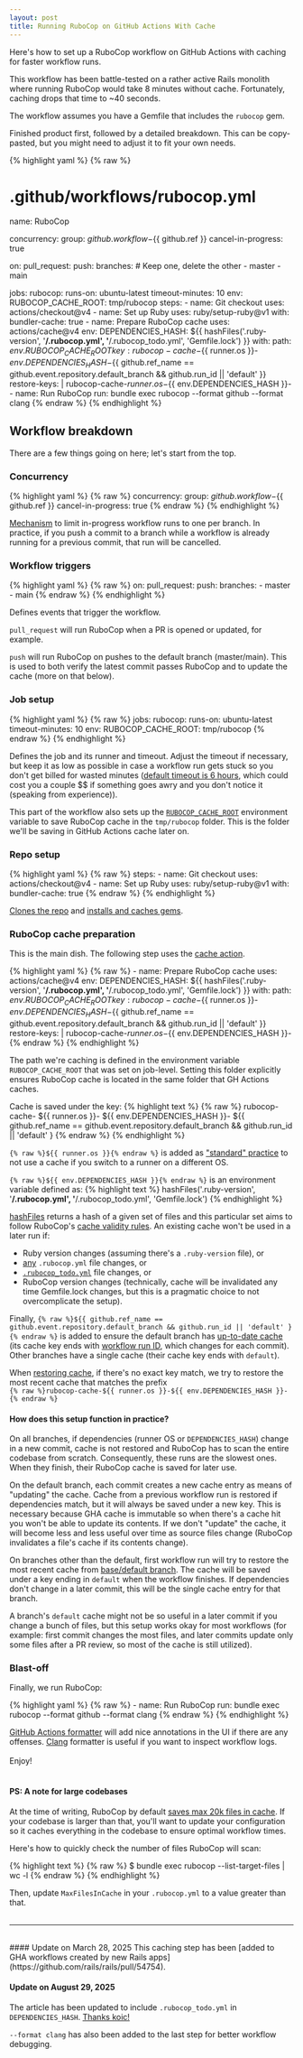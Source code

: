 ```yaml
---
layout: post
title: Running RuboCop on GitHub Actions With Cache
---
```


Here's how to set up a RuboCop workflow on GitHub Actions with caching for faster workflow runs.

This workflow has been battle-tested on a rather active Rails monolith where running RuboCop would take 8 minutes without cache. Fortunately, caching drops that time to ~40 seconds.

The workflow assumes you have a Gemfile that includes the `rubocop` gem.

Finished product first, followed by a detailed breakdown. This can be copy-pasted, but you might need to adjust it to fit your own needs.

{% highlight yaml %}
{% raw %}
# .github/workflows/rubocop.yml
name: RuboCop

concurrency:
  group: ${{ github.workflow }}-${{ github.ref }}
  cancel-in-progress: true

on:
  pull_request:
  push:
    branches: # Keep one, delete the other
      - master
      - main

jobs:
  rubocop:
    runs-on: ubuntu-latest
    timeout-minutes: 10
    env:
      RUBOCOP_CACHE_ROOT: tmp/rubocop
    steps:
      - name: Git checkout
        uses: actions/checkout@v4
      - name: Set up Ruby
        uses: ruby/setup-ruby@v1
        with:
          bundler-cache: true
      - name: Prepare RuboCop cache
        uses: actions/cache@v4
        env:
          DEPENDENCIES_HASH: ${{ hashFiles('.ruby-version', '**/.rubocop.yml', '**/.rubocop_todo.yml', 'Gemfile.lock') }}
        with:
          path: ${{ env.RUBOCOP_CACHE_ROOT }}
          key: rubocop-cache-${{ runner.os }}-${{ env.DEPENDENCIES_HASH }}-${{ github.ref_name == github.event.repository.default_branch && github.run_id || 'default' }}
          restore-keys: |
            rubocop-cache-${{ runner.os }}-${{ env.DEPENDENCIES_HASH }}-
      - name: Run RuboCop
        run: bundle exec rubocop --format github --format clang
{% endraw %}
{% endhighlight %}

## Workflow breakdown

There are a few things going on here; let's start from the top.

### Concurrency

{% highlight yaml %}
{% raw %}
concurrency:
  group: ${{ github.workflow }}-${{ github.ref }}
  cancel-in-progress: true
{% endraw %}
{% endhighlight %}

[Mechanism](https://docs.github.com/en/actions/writing-workflows/workflow-syntax-for-github-actions#example-using-concurrency-and-the-default-behavior) to limit in-progress workflow runs to one per branch. In practice, if you push a commit to a branch while a workflow is already running for a previous commit, that run will be cancelled.

### Workflow triggers

{% highlight yaml %}
{% raw %}
on:
  pull_request:
  push:
    branches:
      - master
      - main
{% endraw %}
{% endhighlight %}

Defines events that trigger the workflow.

`pull_request` will run RuboCop when a PR is opened or updated, for example.

`push` will run RuboCop on pushes to the default branch (master/main). This is used to both verify the latest commit passes RuboCop and to update the cache (more on that below).

### Job setup

{% highlight yaml %}
{% raw %}
jobs:
  rubocop:
    runs-on: ubuntu-latest
    timeout-minutes: 10
    env:
      RUBOCOP_CACHE_ROOT: tmp/rubocop
{% endraw %}
{% endhighlight %}

Defines the job and its runner and timeout. Adjust the timeout if necessary, but keep it as low as possible in case a workflow run gets stuck so you don't get billed for wasted minutes ([default timeout is 6 hours](https://docs.github.com/en/actions/writing-workflows/workflow-syntax-for-github-actions#jobsjob_idtimeout-minutes), which could cost you a couple $$ if something goes awry and you don't notice it (speaking from experience)).

This part of the workflow also sets up the [`RUBOCOP_CACHE_ROOT`](https://docs.rubocop.org/rubocop/usage/caching.html#cache-path) environment variable to save RuboCop cache in the `tmp/rubocop` folder. This is the folder we'll be saving in GitHub Actions cache later on.

### Repo setup

{% highlight yaml %}
{% raw %}
    steps:
      - name: Git checkout
        uses: actions/checkout@v4
      - name: Set up Ruby
        uses: ruby/setup-ruby@v1
        with:
          bundler-cache: true
{% endraw %}
{% endhighlight %}

[Clones the repo](https://github.com/actions/checkout) and [installs and caches gems](https://github.com/ruby/setup-ruby/).

### RuboCop cache preparation

This is the main dish. The following step uses the [cache action](https://github.com/actions/cache).

{% highlight yaml %}
{% raw %}
      - name: Prepare RuboCop cache
        uses: actions/cache@v4
        env:
          DEPENDENCIES_HASH: ${{ hashFiles('.ruby-version', '**/.rubocop.yml', '**/.rubocop_todo.yml', 'Gemfile.lock') }}
        with:
          path: ${{ env.RUBOCOP_CACHE_ROOT }}
          key: rubocop-cache-${{ runner.os }}-${{ env.DEPENDENCIES_HASH }}-${{ github.ref_name == github.event.repository.default_branch && github.run_id || 'default' }}
          restore-keys: |
            rubocop-cache-${{ runner.os }}-${{ env.DEPENDENCIES_HASH }}-
{% endraw %}
{% endhighlight %}

The path we're caching is defined in the environment variable `RUBOCOP_CACHE_ROOT` that was set on job-level. Setting this folder explicitly ensures RuboCop cache is located in the same folder that GH Actions caches.

Cache is saved under the key:
{% highlight text %}
{% raw %}
rubocop-cache-
${{ runner.os }}-
${{ env.DEPENDENCIES_HASH }}-
${{ github.ref_name == github.event.repository.default_branch && github.run_id || 'default' }
{% endraw %}
{% endhighlight %}

`{% raw %}${{ runner.os }}{% endraw %}` is added as ["standard" practice](https://github.com/actions/cache?tab=readme-ov-file#example-cache-workflow) to not use a cache if you switch to a runner on a different OS.

`{% raw %}${{ env.DEPENDENCIES_HASH }}{% endraw %}` is an environment variable defined as:
{% highlight text %}
hashFiles('.ruby-version', '**/.rubocop.yml', '**/.rubocop_todo.yml', 'Gemfile.lock')
{% endhighlight %}

[hashFiles](https://docs.github.com/en/actions/writing-workflows/choosing-what-your-workflow-does/evaluate-expressions-in-workflows-and-actions#hashfiles) returns a hash of a given set of files and this particular set aims to follow RuboCop's [cache validity rules](https://docs.rubocop.org/rubocop/usage/caching.html#cache-validity). An existing cache won't be used in a later run if:
<ul>
<li>Ruby version changes (assuming there's a <code>.ruby-version</code> file), or</li>
<li><a href="https://docs.rubocop.org/rubocop/configuration.html#config-file-locations">any</a> <code>.rubocop.yml</code> file changes, or</li>
<li><a href="https://docs.rubocop.org/rubocop/configuration.html#automatically-generated-configuration"><code>.rubocop_todo.yml</code></a> file changes, or</li>
<li>RuboCop version changes (technically, cache will be invalidated any time Gemfile.lock changes, but this is a pragmatic choice to not overcomplicate the setup).</li>
</ul>

Finally, `{% raw %}${{ github.ref_name == github.event.repository.default_branch && github.run_id || 'default' }{% endraw %}` is added to ensure the default branch has [up-to-date cache](https://github.com/actions/cache/blob/main/tips-and-workarounds.md#update-a-cache) (its cache key ends with [workflow run ID](https://docs.github.com/en/actions/writing-workflows/choosing-what-your-workflow-does/accessing-contextual-information-about-workflow-runs#github-context), which changes for each commit). Other branches have a single cache (their cache key ends with `default`).

When [restoring cache](https://docs.github.com/en/actions/writing-workflows/choosing-what-your-workflow-does/caching-dependencies-to-speed-up-workflows#matching-a-cache-key), if there's no exact key match, we try to restore the most recent cache that matches the prefix<br />
`{% raw %}rubocop-cache-${{ runner.os }}-${{ env.DEPENDENCIES_HASH }}-{% endraw %}`

#### How does this setup function in practice?

On all branches, if dependencies (runner OS or `DEPENDENCIES_HASH`) change in a new commit, cache is not restored and RuboCop has to scan the entire codebase from scratch. Consequently, these runs are the slowest ones. When they finish, their RuboCop cache is saved for later use.

On the default branch, each commit creates a new cache entry as means of "updating" the cache. Cache from a previous workflow run is restored if dependencies match, but it will always be saved under a new key. This is necessary because GHA cache is immutable so when there's a cache hit you won't be able to update its contents. If we don't "update" the cache, it will become less and less useful over time as source files change (RuboCop invalidates a file's cache if its contents change).

On branches other than the default, first workflow run will try to restore the most recent cache from [base/default branch](https://docs.github.com/en/actions/writing-workflows/choosing-what-your-workflow-does/caching-dependencies-to-speed-up-workflows#restrictions-for-accessing-a-cache). The cache will be saved under a key ending in `default` when the workflow finishes. If dependencies don't change in a later commit, this will be the single cache entry for that branch.

A branch's `default` cache might not be so useful in a later commit if you change a bunch of files, but this setup works okay for most workflows (for example: first commit changes the most files, and later commits update only some files after a PR review, so most of the cache is still utilized).

### Blast-off

Finally, we run RuboCop:

{% highlight yaml %}
{% raw %}
      - name: Run RuboCop
        run: bundle exec rubocop --format github --format clang
{% endraw %}
{% endhighlight %}

[GitHub Actions formatter](https://docs.rubocop.org/rubocop/formatters.html#github-actions-formatter) will add nice annotations in the UI if there are any offenses. [Clang](https://docs.rubocop.org/rubocop/formatters.html#clang-style-formatter) formatter is useful if you want to inspect workflow logs.
<br/>
<br/>
Enjoy!
<br/>
<br/>
#### PS: A note for large codebases

At the time of writing, RuboCop by default [saves max 20k files in cache](https://github.com/rubocop/rubocop/blob/b6678159b618a9274d56fd4a95310fa48f36666c/config/default.yml#L121). If your codebase is larger than that, you'll want to update your configuration so it caches everything in the codebase to ensure optimal workflow times.

Here's how to quickly check the number of files RuboCop will scan:

{% highlight text %}
{% raw %}
$ bundle exec rubocop --list-target-files | wc -l
{% endraw %}
{% endhighlight %}

Then, update `MaxFilesInCache` in your `.rubocop.yml` to a value greater than that.
<br/>
<br/>

---

<br/>
#### Update on March 28, 2025
This caching step has been [added to GHA workflows created by new Rails apps](https://github.com/rails/rails/pull/54754).

#### Update on August 29, 2025
The article has been updated to include `.rubocop_todo.yml` in `DEPENDENCIES_HASH`. [Thanks koic!](https://github.com/rails/rails/pull/55367)

`--format clang` has also been added to the last step for better workflow debugging.
